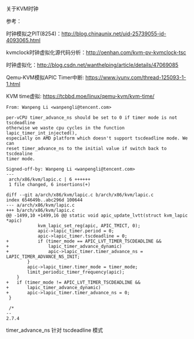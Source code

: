 关于KVM时钟

参考：

时钟模拟之PIT(8254)：http://blog.chinaunix.net/uid-25739055-id-4093065.html

kvmclock时钟虚拟化源代码分析：http://oenhan.com/kvm-pv-kvmclock-tsc

时钟虚拟化：http://blog.csdn.net/wanthelping/article/details/47069085

Qemu-KVM模拟APIC Timer中断: https://www.iyunv.com/thread-125093-1-1.html

KVM time虚拟: https://tcbbd.moe/linux/qemu-kvm/kvm-time/



```
From: Wanpeng Li <wanpengli@tencent.com>

per-vCPU timer_advance_ns should be set to 0 if timer mode is not tscdeadline 
otherwise we waste cpu cycles in the function lapic_timer_int_injected(), 
especially on AMD platform which doesn't support tscdeadline mode. We can 
reset timer_advance_ns to the initial value if switch back to tscdealine 
timer mode.

Signed-off-by: Wanpeng Li <wanpengli@tencent.com>
---
 arch/x86/kvm/lapic.c | 6 ++++++
 1 file changed, 6 insertions(+)

diff --git a/arch/x86/kvm/lapic.c b/arch/x86/kvm/lapic.c
index 654649b..abc296d 100644
--- a/arch/x86/kvm/lapic.c
+++ b/arch/x86/kvm/lapic.c
@@ -1499,10 +1499,16 @@ static void apic_update_lvtt(struct kvm_lapic *apic)
 			kvm_lapic_set_reg(apic, APIC_TMICT, 0);
 			apic->lapic_timer.period = 0;
 			apic->lapic_timer.tscdeadline = 0;
+			if (timer_mode == APIC_LVT_TIMER_TSCDEADLINE &&
+				lapic_timer_advance_dynamic)
+				apic->lapic_timer.timer_advance_ns = LAPIC_TIMER_ADVANCE_NS_INIT;
 		}
 		apic->lapic_timer.timer_mode = timer_mode;
 		limit_periodic_timer_frequency(apic);
 	}
+	if (timer_mode != APIC_LVT_TIMER_TSCDEADLINE &&
+		lapic_timer_advance_dynamic)
+		apic->lapic_timer.timer_advance_ns = 0;
 }
 
 /*
-- 
2.7.4
```


timer_advance_ns 针对 tscdeadline 模式


